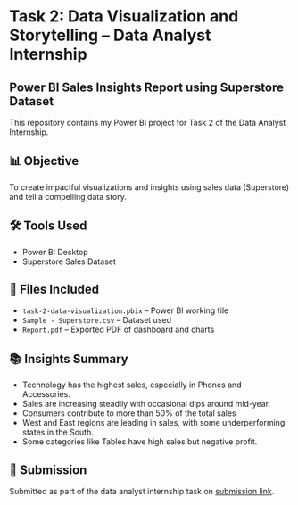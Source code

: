 # Task 2: Data Visualization and Storytelling – Data Analyst Internship
## Power BI Sales Insights Report using Superstore Dataset
This repository contains my Power BI project for Task 2 of the Data Analyst Internship.

## 📊 Objective
To create impactful visualizations and insights using sales data (Superstore) and tell a compelling data story.

## 🛠 Tools Used
- Power BI Desktop
- Superstore Sales Dataset

## 📁 Files Included
- `task-2-data-visualization.pbix` – Power BI working file
- `Sample - Superstore.csv` – Dataset used
- `Report.pdf` – Exported PDF of dashboard and charts

## 📚 Insights Summary
- Technology has the highest sales, especially in Phones and Accessories.
- Sales are increasing steadily with occasional dips around mid-year.
- Consumers contribute to more than 50% of the total sales
- West and East regions are leading in sales, with some underperforming states in the South.
- Some categories like Tables have high sales but negative profit.

## 🧾 Submission
Submitted as part of the data analyst internship task on [submission link](https://forms.gle/8Gm83s53KbyXs3Ne9).
